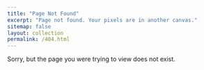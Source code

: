 ```yaml
---
title: "Page Not Found"
excerpt: "Page not found. Your pixels are in another canvas."
sitemap: false
layout: collection
permalink: /404.html
---
```


Sorry, but the page you were trying to view does not exist.
